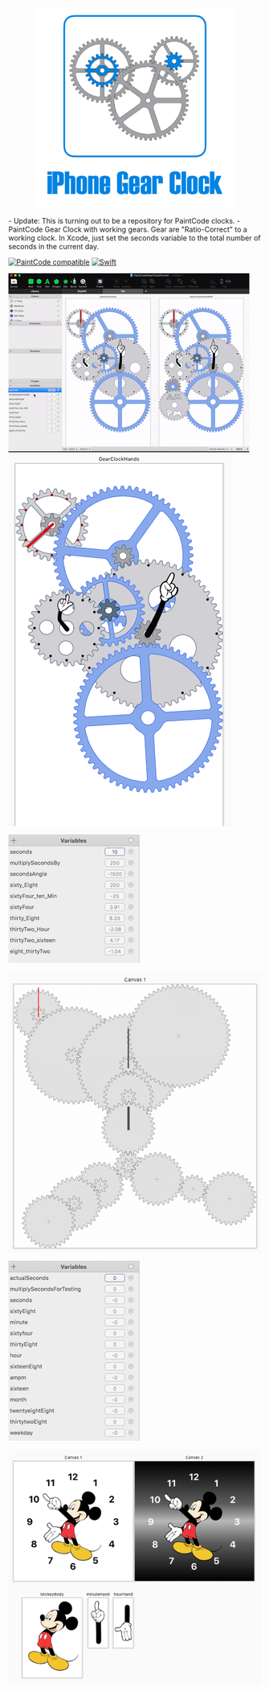 

<p align="center" >
  <img src="https://raw.githubusercontent.com/evision1/PaintCodeGearClock/master/iOSGearClockLogo.png" width=400px height=401 alt="SwiftDate" title="SwiftDate">
</p>
- Update: This is turning out to be a repository for PaintCode clocks. 
- PaintCode Gear Clock with working gears. Gear are "Ratio-Correct" to a working clock. In Xcode, just set the seconds variable to the total number of seconds in the current day.

[![PaintCode compatible](https://img.shields.io/badge/PaintCode-3.3.1-blue.svg)](https://www.paintcodeapp.com/) [![Swift](https://img.shields.io/badge/Swift-4.0-orange.svg)](https://www.apple.com/swift/) 

![alt text](https://github.com/evision1/PaintCodeGearClock/blob/master/PaintCodeGearClock.gif?raw=true)![alt text](https://github.com/evision1/PaintCodeGearClock/raw/master/Screen%20Shot%202017-11-17%20at%205.33.28%20PM.png)

![alt text](https://raw.githubusercontent.com/evision1/PaintCodeGearClock/master/Screen%20Shot%202017-11-19%20at%208.21.20%20AM.png)


![alt text](https://raw.githubusercontent.com/evision1/PaintCodeGearClock/master/CLOCK_gear_MASTER.gif)

![alt text](https://raw.githubusercontent.com/evision1/PaintCodeGearClock/master/ClockGearsMasterVars.png)

![alt text](https://raw.githubusercontent.com/evision1/PaintCodeGearClock/master/Screen%20Shot%202017-12-08%20at%204.57.09%20PM.png)
